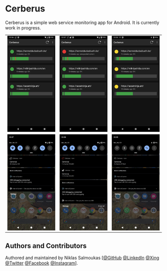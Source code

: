 # Cerberus
Cerberus is a simple web service monitoring app for Android. It is currently work in progress.

<table><tr><td><img src="screenshots/ok_statuslist.png"></td><td><img src="screenshots/failure_statuslist.png"></td><td><img src="screenshots/stale_statuslist.png"></td></tr><tr><td><img src="screenshots/ok_notification.png"></td><td><img src="screenshots/failure_notification.png"></td><td><img src="screenshots/stale_notification.png"></td></tr></table>

## Authors and Contributors

Authored and maintained by Niklas Salmoukas [[@GitHub](https://github.com/core-process) [@LinkedIn](https://www.linkedin.com/in/salmoukas/) [@Xing](https://www.xing.com/profile/Niklas_Salmoukas) [@Twitter](https://twitter.com/salmoukas) [@Facebook](https://www.facebook.com/salmoukas) [@Instagram](https://www.instagram.com/salmoukas/)].
